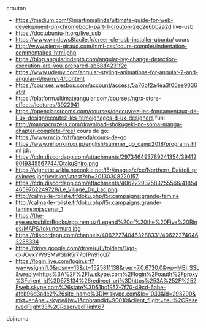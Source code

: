 crouton
 * https://medium.com/@martinmalinda/ultimate-guide-for-web-development-on-chromebook-part-1-crouton-2ec2e6bb2a2d
live-usb
 * https://doc.ubuntu-fr.org/live_usb
 * https://www.windows8facile.fr/creer-cle-usb-installer-ubuntu/
cours
 * http://www.pierre-giraud.com/html-css/cours-complet/indentation-commentaires-html.php
 * https://blog.angularindepth.com/angular-ivy-change-detection-execution-are-you-prepared-ab68d4231f2c
 * https://www.udemy.com/angular-styling-animations-for-angular-2-and-angular-4/learn/v4/content
 * https://courses.wesbos.com/account/access/5a76bf2a4ea3f06ee9036a09
 * https://platform.ultimateangular.com/courses/ngrx-store-effects/lectures/3922941
 * https://openclassrooms.com/courses/decouvrez-les-fondamentaux-de-l-ux-design/ecoutez-les-temoignages-d-ux-designers
fun:
 * http://mangacruzers.com/download-shokugeki-no-soma-manga-chapter-complete-free/
cours de go:
 * https://www.mcjp.fr/fr/agenda/cours-de-go
 * https://www.nihonkiin.or.jp/english/summer_go_camp2018/programs.html
jdr:
 * https://cdn.discordapp.com/attachments/297346493789241354/394129019345567744/OtakuShiro.png
 * https://vignette.wikia.nocookie.net/l5r/images/c/ce/Northern_Daidoji_provinces.jpg/revision/latest?cb=20130308220157
 * https://cdn.discordapp.com/attachments/406222937583255566/418544659762249728/Le_Village_Du_Lac.png
 * http://calma-le-roliste.fr/doku.php/l5r:campaigns:grande-famine
 * http://calma-le-roliste.fr/doku.php/l5r:campaigns:grande-famine:mj:scenar_1
 * https://the-eye.eu/public/Books/rpg.rem.uz/Legend%20of%20the%20Five%20Rings/MAPS/tokunomura.jpg
 * https://discordapp.com/channels/406222740463288331/406222740463288334
 * https://drive.google.com/drive/u/0/folders/1igq-dxJOvxYW9SMWSbR5r77b1Pn91oQ7
 * https://login.live.com/login.srf?wa=wsignin1.0&rpsnv=13&ct=1525811138&rver=7.0.6730.0&wp=MBI_SSL&wreply=https%3A%2F%2Flw.skype.com%2Flogin%2Foauth%2Fproxy%3Fclient_id%3D578134%26redirect_uri%3Dhttps%253A%252F%252Fweb.skype.com%26state%3D51bc1957-7f70-49cd-6abe-afcb96d3ade2%26site_name%3Dlw.skype.com&lc=1033&id=293290&mkt=en&psi=skype&lw=1&cobrandid=90010&client_flight=hsu%2CReservedFlight33%2CReservedFlight67

 dojiruma
